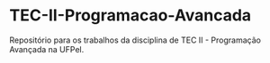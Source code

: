 # TEC-II-Programacao-Avancada
Repositório para os trabalhos da disciplina de TEC II - Programação Avançada na UFPel.
